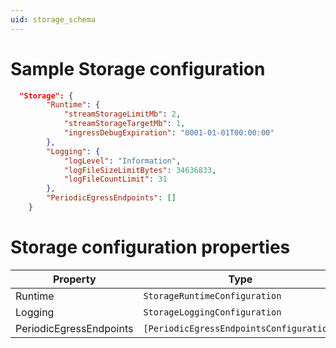 ```yaml
---
uid: storage_schema
---
```


# Sample Storage configuration

```json
  "Storage": {
        "Runtime": {
            "streamStorageLimitMb": 2,
            "streamStorageTargetMb": 1,
            "ingressDebugExpiration": "0001-01-01T00:00:00"
        },
        "Logging": {
            "logLevel": "Information",
            "logFileSizeLimitBytes": 34636833,
            "logFileCountLimit": 31
        },
        "PeriodicEgressEndpoints": []
    }
```

# Storage configuration properties

| Property                                        | Type      | Required | Nullable | Defined by                            |
| ----------------------------------------------- | --------- | -------- | -------- | ------------------------------------- |
| Runtime         | `StorageRuntimeConfiguration` | Optional | Yes      | StorageRuntimeConfiguration |
| Logging | `StorageLoggingConfiguration`| Optional | Yes      | StorageLoggingConfiguration |
| PeriodicEgressEndpoints | `[PeriodicEgressEndpointsConfiguration]` | Optional | Yes      | PeriodicEgressEndpointsConfiguration |
